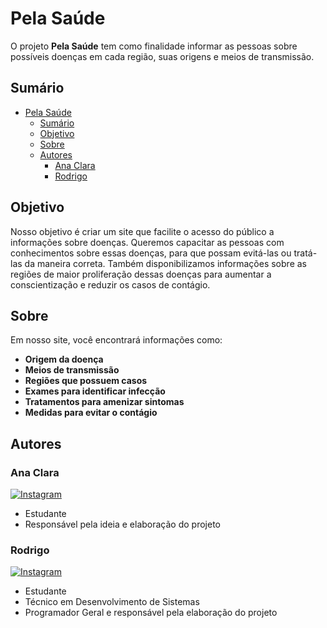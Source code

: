 # Pela Saúde

O projeto **Pela Saúde** tem como finalidade informar as pessoas sobre possíveis doenças em cada região, suas origens e meios de transmissão.

## Sumário

- [Pela Saúde](#pela-saúde)
  - [Sumário](#sumário)
  - [Objetivo](#objetivo)
  - [Sobre](#sobre)
  - [Autores](#autores)
    - [Ana Clara](#ana-clara)
    - [Rodrigo](#rodrigo)

## Objetivo

Nosso objetivo é criar um site que facilite o acesso do público a informações sobre doenças. Queremos capacitar as pessoas com conhecimentos sobre essas doenças, para que possam evitá-las ou tratá-las da maneira correta. Também disponibilizamos informações sobre as regiões de maior proliferação dessas doenças para aumentar a conscientização e reduzir os casos de contágio.

## Sobre

Em nosso site, você encontrará informações como:

-   **Origem da doença**
-   **Meios de transmissão**
-   **Regiões que possuem casos**
-   **Exames para identificar infecção**
-   **Tratamentos para amenizar sintomas**
-   **Medidas para evitar o contágio**

## Autores

### Ana Clara

[![Instagram](https://img.shields.io/badge//_applewine__.y-833AB4?logo=instagram&logoColor=white)](https://www.instagram.com/applewine_.y/)

-   Estudante
-   Responsável pela ideia e elaboração do projeto

### Rodrigo

[![Instagram](https://img.shields.io/badge//_rodrigo.jr.9999-833AB4?logo=instagram&logoColor=white)](https://www.instagram.com/rodrigo.jr.999/)

-   Estudante
-   Técnico em Desenvolvimento de Sistemas
-   Programador Geral e responsável pela elaboração do projeto
